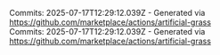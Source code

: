 Commits: 2025-07-17T12:29:12.039Z - Generated via https://github.com/marketplace/actions/artificial-grass
<br>
Commits: 2025-07-17T12:29:12.039Z - Generated via https://github.com/marketplace/actions/artificial-grass
<br>
